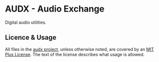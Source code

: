 # AUDX - Audio Exchange

Digital audio utilities.

## Licence & Usage

All files in the [audx project](https://github.com/glevand/audx-legacy), unless otherwise noted, are covered by an [MIT Plus License](https://github.com/glevand/audx-legacy/blob/master/mit-plus-license.txt).  The text of the license describes what usage is allowed.
